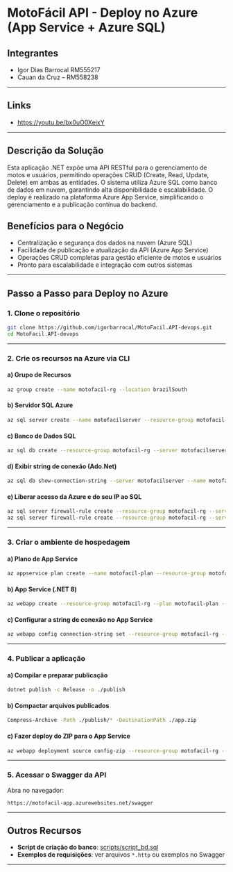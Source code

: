 # MotoFácil API - Deploy no Azure (App Service + Azure SQL)

## Integrantes

- Igor Dias Barrocal RM555217
- Cauan da Cruz – RM558238

---
## Links

- https://youtu.be/bx0uO0XeixY

---

## Descrição da Solução

Esta aplicação .NET expõe uma API RESTful para o gerenciamento de motos e usuários, permitindo operações CRUD (Create, Read, Update, Delete) em ambas as entidades. O sistema utiliza Azure SQL como banco de dados em nuvem, garantindo alta disponibilidade e escalabilidade. O deploy é realizado na plataforma Azure App Service, simplificando o gerenciamento e a publicação contínua do backend.

## Benefícios para o Negócio

- Centralização e segurança dos dados na nuvem (Azure SQL)
- Facilidade de publicação e atualização da API (Azure App Service)
- Operações CRUD completas para gestão eficiente de motos e usuários
- Pronto para escalabilidade e integração com outros sistemas

---

## Passo a Passo para Deploy no Azure

### 1. Clone o repositório

```sh
git clone https://github.com/igorbarrocal/MotoFacil.API-devops.git
cd MotoFacil.API-devops
```

---

### 2. Crie os recursos na Azure via CLI

#### a) Grupo de Recursos

```sh
az group create --name motofacil-rg --location brazilSouth
```

#### b) Servidor SQL Azure

```sh
az sql server create --name motofacilserver --resource-group motofacil-rg --location brazilSouth --admin-user motofaciladmin --admin-password "Motofacil#2025"
```

#### c) Banco de Dados SQL

```sh
az sql db create --resource-group motofacil-rg --server motofacilserver --name motofacil-db --service-objective S0
```

#### d) Exibir string de conexão (Ado.Net)

```sh
az sql db show-connection-string --server motofacilserver --name motofacil-db --client ado.net
```

#### e) Liberar acesso da Azure e do seu IP ao SQL

```sh
az sql server firewall-rule create --resource-group motofacil-rg --server motofacilserver --name AllowAzureServices --start-ip-address 0.0.0.0 --end-ip-address 0.0.0.0
az sql server firewall-rule create --resource-group motofacil-rg --server motofacilserver --name AllowLocal --start-ip-address <SEU IP> --end-ip-address <SEU IP>
```

---

### 3. Criar o ambiente de hospedagem

#### a) Plano de App Service

```sh
az appservice plan create --name motofacil-plan --resource-group motofacil-rg --location brazilSouth --sku B1
```

#### b) App Service (.NET 8)

```sh
az webapp create --resource-group motofacil-rg --plan motofacil-plan --name motofacil-app --runtime "DOTNET:8"
```

#### c) Configurar a string de conexão no App Service

```sh
az webapp config connection-string set --resource-group motofacil-rg --name motofacil-app --connection-string-type SQLAzure --settings DefaultConnection="Server=tcp:motofacilserver.database.windows.net,1433;Database=motofacil-db;User ID=motofaciladmin;Password=Motofacil#2025;Encrypt=true;TrustServerCertificate=false;Connection Timeout=30;"
```

---

### 4. Publicar a aplicação

#### a) Compilar e preparar publicação

```sh
dotnet publish -c Release -o ./publish
```

#### b) Compactar arquivos publicados

```sh
Compress-Archive -Path ./publish/* -DestinationPath ./app.zip
```

#### c) Fazer deploy do ZIP para o App Service

```sh
az webapp deployment source config-zip --resource-group motofacil-rg --name motofacil-app --src ./app.zip
```

---

### 5. Acessar o Swagger da API

Abra no navegador:

```
https://motofacil-app.azurewebsites.net/swagger
```

---

## Outros Recursos

- **Script de criação do banco**: [scripts/script_bd.sql](scripts/script_bd.sql)
- **Exemplos de requisições**: ver arquivos `*.http` ou exemplos no Swagger

---

